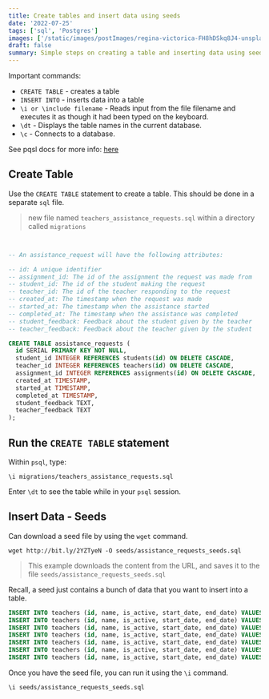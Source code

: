 ```yaml
---
title: Create tables and insert data using seeds
date: '2022-07-25'
tags: ['sql', 'Postgres']
images: ['/static/images/postImages/regina-victorica-FH8hDSkq8J4-unsplash.jpg']
draft: false
summary: Simple steps on creating a table and inserting data using seeds.
---
```


Important commands:

- `CREATE TABLE` - creates a table
- `INSERT INTO` - inserts data into a table
- `\i or \include filename` - Reads input from the file filename and executes it as though it had been typed on the keyboard.
- `\dt` - Displays the table names in the current database.
- `\c` - Connects to a database.

See pqsl docs for more info: [here](https://www.postgresql.org/docs/current/app-psql.html)

## Create Table

Use the `CREATE TABLE` statement to create a table. This should be done in a separate `sql` file.

> new file named `teachers_assistance_requests.sql` within a directory called `migrations`

```sql


-- An assistance_request will have the following attributes:

-- id: A unique identifier
-- assignment_id: The id of the assignment the request was made from
-- student_id: The id of the student making the request
-- teacher_id: The id of the teacher responding to the request
-- created_at: The timestamp when the request was made
-- started_at: The timestamp when the assistance started
-- completed_at: The timestamp when the assistance was completed
-- student_feedback: Feedback about the student given by the teacher
-- teacher_feedback: Feedback about the teacher given by the student

CREATE TABLE assistance_requests (
  id SERIAL PRIMARY KEY NOT NULL,
  student_id INTEGER REFERENCES students(id) ON DELETE CASCADE,
  teacher_id INTEGER REFERENCES teachers(id) ON DELETE CASCADE,
  assignment_id INTEGER REFERENCES assignments(id) ON DELETE CASCADE,
  created_at TIMESTAMP,
  started_at TIMESTAMP,
  completed_at TIMESTAMP,
  student_feedback TEXT,
  teacher_feedback TEXT
);
```

## Run the `CREATE TABLE` statement

Within `psql`, type:

```
\i migrations/teachers_assistance_requests.sql
```

Enter `\dt` to see the table while in your `psql` session.

## Insert Data - Seeds

Can download a seed file by using the `wget` command.

```
wget http://bit.ly/2YZTyeN -O seeds/assistance_requests_seeds.sql
```

> This example downloads the content from the URL, and saves it to the file `seeds/assistance_requests_seeds.sql`

Recall, a seed just contains a bunch of data that you want to insert into a table.

```sql
INSERT INTO teachers (id, name, is_active, start_date, end_date) VALUES (1, 'Helmer Rodriguez', true, '2018-02-12T08:00:00.000Z', null);
INSERT INTO teachers (id, name, is_active, start_date, end_date) VALUES (2, 'Rosalyn Raynor', true, '2018-02-12T08:00:00.000Z', null);
INSERT INTO teachers (id, name, is_active, start_date, end_date) VALUES (3, 'Roberto Towne', false, '2018-02-12T08:00:00.000Z', '2018-08-11T07:00:00.000Z');
INSERT INTO teachers (id, name, is_active, start_date, end_date) VALUES (4, 'Waylon Boehm', true, '2018-03-12T07:00:00.000Z', null);
INSERT INTO teachers (id, name, is_active, start_date, end_date) VALUES (5, 'Georgiana Fahey', false, '2018-03-13T07:00:00.000Z', '2018-08-12T07:00:00.000Z');
INSERT INTO teachers (id, name, is_active, start_date, end_date) VALUES (6, 'Cheyanne Powlowski', true, '2018-04-09T07:00:00.000Z', null);
INSERT INTO teachers (id, name, is_active, start_date, end_date) VALUES (7, 'Talon Gottlieb', false, '2018-04-10T07:00:00.000Z', '2018-09-08T07:00:00.000Z');
```

Once you have the seed file, you can run it using the `\i` command.

```
\i seeds/assistance_requests_seeds.sql
```
